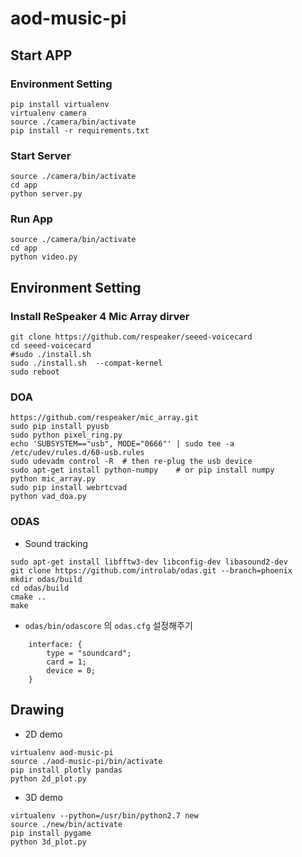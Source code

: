 # aod-music-pi

## Start APP

### Environment Setting
```
pip install virtualenv
virtualenv camera
source ./camera/bin/activate
pip install -r requirements.txt
```

### Start Server
```
source ./camera/bin/activate
cd app
python server.py
```

### Run App
```
source ./camera/bin/activate
cd app
python video.py
```

## Environment Setting

### Install ReSpeaker 4 Mic Array dirver
```
git clone https://github.com/respeaker/seeed-voicecard
cd seeed-voicecard
#sudo ./install.sh
sudo ./install.sh  --compat-kernel
sudo reboot
```

### DOA
```
https://github.com/respeaker/mic_array.git
sudo pip install pyusb
sudo python pixel_ring.py
echo 'SUBSYSTEM=="usb", MODE="0666"' | sudo tee -a /etc/udev/rules.d/60-usb.rules
sudo udevadm control -R  # then re-plug the usb device
sudo apt-get install python-numpy    # or pip install numpy
python mic_array.py
sudo pip install webrtcvad
python vad_doa.py
```

### ODAS
- Sound tracking
```
sudo apt-get install libfftw3-dev libconfig-dev libasound2-dev
git clone https://github.com/introlab/odas.git --branch=phoenix
mkdir odas/build
cd odas/build
cmake ..
make
```

- `odas/bin/odascore` 의 `odas.cfg` 설정해주기
```
    interface: {
        type = "soundcard";
        card = 1;
        device = 0;
    }
```

## Drawing
- 2D demo
```
virtualenv aod-music-pi
source ./aod-music-pi/bin/activate
pip install plotly pandas
python 2d_plot.py
```

- 3D demo
```
virtualenv --python=/usr/bin/python2.7 new
source ./new/bin/activate
pip install pygame
python 3d_plot.py
```
